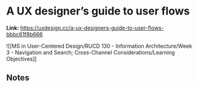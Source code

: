 # A UX designer’s guide to user flows
**Link:** https://uxdesign.cc/a-ux-designers-guide-to-user-flows-bbbc61f8b666

![[MS in User-Centered Design/RUCD 130 - Information Architecture/Week 3 - Navigation and Search; Cross-Channel Considerations/Learning Objectives]]

## Notes
